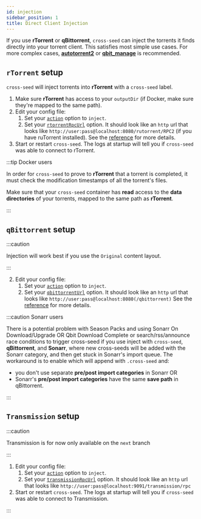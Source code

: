 ```yaml
---
id: injection
sidebar_position: 1
title: Direct Client Injection
---
```


If you use **rTorrent** or **qBittorrent**, `cross-seed` can inject the torrents
it finds directly into your torrent client. This satisfies most simple use
cases. For more complex cases,
[**autotorrent2**](https://github.com/JohnDoee/autotorrent2) or
[**qbit_manage**](https://github.com/StuffAnThings/qbit_manage) is recommended.

## `rTorrent` setup

`cross-seed` will inject torrents into **rTorrent** with a `cross-seed` label.

1. Make sure **rTorrent** has access to your `outputDir` (if Docker, make sure
   they're mapped to the same path).
2. Edit your config file:
    1. Set your [`action`](../reference/options#action) option to `inject`.
    2. Set your [`rtorrentRpcUrl`](../reference/options#rtorrentrpcurl) option.
       It should look like an `http` url that looks like
       `http://user:pass@localhost:8080/rutorrent/RPC2` (if you have ruTorrent
       installed). See the [reference](../reference/options#rtorrentrpcurl) for
       more details.
3. Start or restart `cross-seed`. The logs at startup will tell you if
   `cross-seed` was able to connect to rTorrent.

:::tip Docker users

In order for `cross-seed` to prove to **rTorrent** that a torrent is completed,
it must check the modification timestamps of all the torrent's files.

Make sure that your `cross-seed` container has **read** access to the **data
directories** of your torrents, mapped to the same path as **rTorrent**.

:::

## `qBittorrent` setup

:::caution

Injection will work best if you use the `Original` content layout.

:::

2. Edit your config file:
    1. Set your [`action`](../reference/options#action) option to `inject`.
    2. Set your [`qbittorrentUrl`](../reference/options#qbittorrenturl) option.
       It should look like an `http` url that looks like
       `http://user:pass@localhost:8080(/qbittorrent)` See the
       [reference](../reference/options#qbittorrenturl) for more details.

:::caution Sonarr users

There is a potential problem with Season Packs and using Sonarr On Download/Upgrade OR Qbit Download Complete or search/rss/announce race conditions to trigger cross-seed if you use inject with `cross-seed`, **qBittorrent**, and **Sonarr**,
where new cross-seeds will be added with the Sonarr category, and then get stuck
in Sonarr's import queue. The workaround is to enable which will append <category> with `.cross-seed` and:

-   you don't use separate **pre/post import categories** in Sonarr OR
-   Sonarr's **pre/post import categories** have the same **save path** in
    qBittorrent.

:::

## `Transmission` setup
:::caution

Transmission is for now only available on the `next` branch


:::

1. Edit your config file:
    1. Set your [`action`](../reference/options#action) option to `inject`.
    2. Set your [`transmissionRpcUrl`](../reference/options#rtorrentrpcurl) option.
       It should look like an `http` url that looks like
       `http://user:pass@localhost:9091/transmission/rpc` 
2. Start or restart `cross-seed`. The logs at startup will tell you if
   `cross-seed` was able to connect to Transmission.

:::